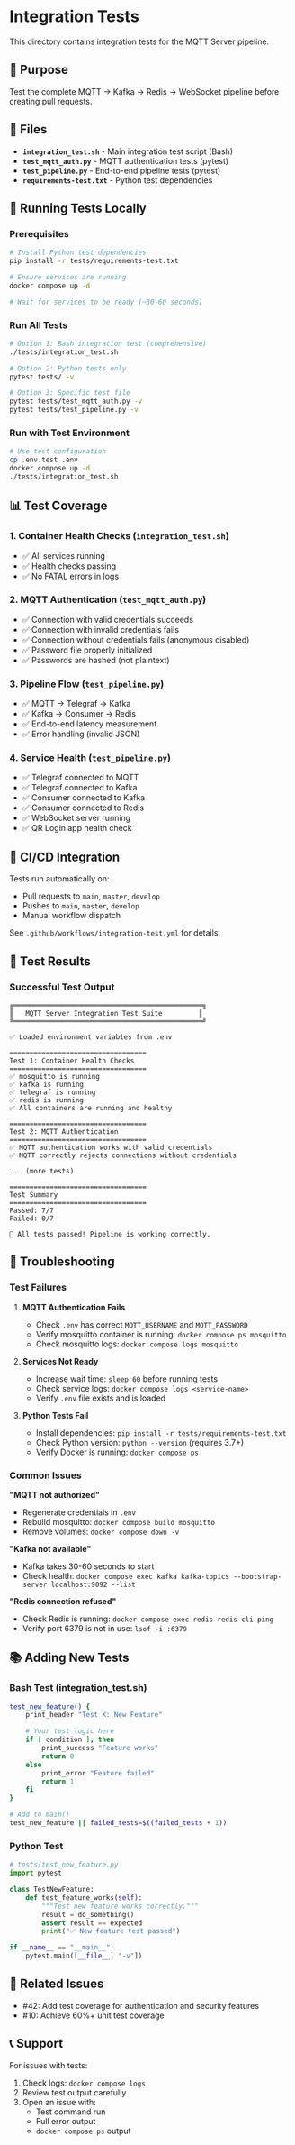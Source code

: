 # Integration Tests

This directory contains integration tests for the MQTT Server pipeline.

## 🎯 Purpose

Test the complete MQTT → Kafka → Redis → WebSocket pipeline before creating pull requests.

## 📁 Files

- **`integration_test.sh`** - Main integration test script (Bash)
- **`test_mqtt_auth.py`** - MQTT authentication tests (pytest)
- **`test_pipeline.py`** - End-to-end pipeline tests (pytest)
- **`requirements-test.txt`** - Python test dependencies

## 🚀 Running Tests Locally

### Prerequisites

```bash
# Install Python test dependencies
pip install -r tests/requirements-test.txt

# Ensure services are running
docker compose up -d

# Wait for services to be ready (~30-60 seconds)
```

### Run All Tests

```bash
# Option 1: Bash integration test (comprehensive)
./tests/integration_test.sh

# Option 2: Python tests only
pytest tests/ -v

# Option 3: Specific test file
pytest tests/test_mqtt_auth.py -v
pytest tests/test_pipeline.py -v
```

### Run with Test Environment

```bash
# Use test configuration
cp .env.test .env
docker compose up -d
./tests/integration_test.sh
```

## 📊 Test Coverage

### 1. Container Health Checks (`integration_test.sh`)
- ✅ All services running
- ✅ Health checks passing
- ✅ No FATAL errors in logs

### 2. MQTT Authentication (`test_mqtt_auth.py`)
- ✅ Connection with valid credentials succeeds
- ✅ Connection with invalid credentials fails
- ✅ Connection without credentials fails (anonymous disabled)
- ✅ Password file properly initialized
- ✅ Passwords are hashed (not plaintext)

### 3. Pipeline Flow (`test_pipeline.py`)
- ✅ MQTT → Telegraf → Kafka
- ✅ Kafka → Consumer → Redis
- ✅ End-to-end latency measurement
- ✅ Error handling (invalid JSON)

### 4. Service Health (`test_pipeline.py`)
- ✅ Telegraf connected to MQTT
- ✅ Telegraf connected to Kafka
- ✅ Consumer connected to Kafka
- ✅ Consumer connected to Redis
- ✅ WebSocket server running
- ✅ QR Login app health check

## 🔄 CI/CD Integration

Tests run automatically on:
- Pull requests to `main`, `master`, `develop`
- Pushes to `main`, `master`, `develop`
- Manual workflow dispatch

See `.github/workflows/integration-test.yml` for details.

## 📝 Test Results

### Successful Test Output
```
╔═══════════════════════════════════════════════╗
║   MQTT Server Integration Test Suite         ║
╚═══════════════════════════════════════════════╝

✅ Loaded environment variables from .env

==================================
Test 1: Container Health Checks
==================================
✅ mosquitto is running
✅ kafka is running
✅ telegraf is running
✅ redis is running
✅ All containers are running and healthy

==================================
Test 2: MQTT Authentication
==================================
✅ MQTT authentication works with valid credentials
✅ MQTT correctly rejects connections without credentials

... (more tests)

==================================
Test Summary
==================================
Passed: 7/7
Failed: 0/7

🎉 All tests passed! Pipeline is working correctly.
```

## 🐛 Troubleshooting

### Test Failures

1. **MQTT Authentication Fails**
   - Check `.env` has correct `MQTT_USERNAME` and `MQTT_PASSWORD`
   - Verify mosquitto container is running: `docker compose ps mosquitto`
   - Check mosquitto logs: `docker compose logs mosquitto`

2. **Services Not Ready**
   - Increase wait time: `sleep 60` before running tests
   - Check service logs: `docker compose logs <service-name>`
   - Verify `.env` file exists and is loaded

3. **Python Tests Fail**
   - Install dependencies: `pip install -r tests/requirements-test.txt`
   - Check Python version: `python --version` (requires 3.7+)
   - Verify Docker is running: `docker compose ps`

### Common Issues

**"MQTT not authorized"**
- Regenerate credentials in `.env`
- Rebuild mosquitto: `docker compose build mosquitto`
- Remove volumes: `docker compose down -v`

**"Kafka not available"**
- Kafka takes 30-60 seconds to start
- Check health: `docker compose exec kafka kafka-topics --bootstrap-server localhost:9092 --list`

**"Redis connection refused"**
- Check Redis is running: `docker compose exec redis redis-cli ping`
- Verify port 6379 is not in use: `lsof -i :6379`

## 📚 Adding New Tests

### Bash Test (integration_test.sh)

```bash
test_new_feature() {
    print_header "Test X: New Feature"

    # Your test logic here
    if [ condition ]; then
        print_success "Feature works"
        return 0
    else
        print_error "Feature failed"
        return 1
    fi
}

# Add to main()
test_new_feature || failed_tests=$((failed_tests + 1))
```

### Python Test

```python
# tests/test_new_feature.py
import pytest

class TestNewFeature:
    def test_feature_works(self):
        """Test new feature works correctly."""
        result = do_something()
        assert result == expected
        print("✅ New feature test passed")

if __name__ == "__main__":
    pytest.main([__file__, "-v"])
```

## 🔗 Related Issues

- #42: Add test coverage for authentication and security features
- #10: Achieve 60%+ unit test coverage

## 📞 Support

For issues with tests:
1. Check logs: `docker compose logs`
2. Review test output carefully
3. Open an issue with:
   - Test command run
   - Full error output
   - `docker compose ps` output
